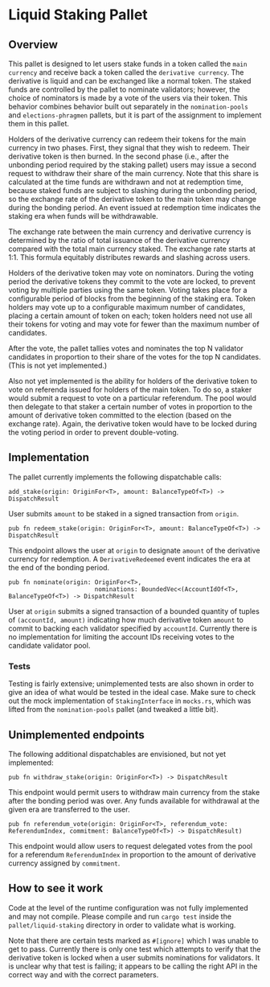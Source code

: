# Liquid Staking Pallet

## Overview
This pallet is designed to let users stake funds in a token 
called the `main currency` and receive back a token called the
`derivative currency`. The derivative is liquid and can be 
exchanged like a normal token. The staked funds are 
controlled by the pallet to nominate validators; 
however, the choice of nominators is made by a vote of
the users via their token. This behavior combines
behavior built out separately in the `nomination-pools`
and `elections-phragmen` pallets, but it is part of the 
assignment to implement them in this pallet.

Holders of the derivative currency can redeem their tokens
for the main currency in two phases. First, they signal
that they wish to redeem. Their derivative token is then
burned. In the second phase (i.e., after the unbonding
period required by the staking pallet) users may issue
a second request to withdraw their share of the main 
currency. Note that this share is calculated at the time
funds are withdrawn and not at redemption time, because
staked funds are subject to slashing during the unbonding
period, so the exchange rate of the derivative token to
the main token may change during the bonding period. An
event issued at redemption time indicates the staking
era when funds will be withdrawable.

The exchange rate between the main currency and derivative
currency is determined by the ratio of total issuance of
the derivative currency compared with the total main
currency staked. The exchange rate starts at 1:1. This 
formula equitably distributes rewards and slashing across
users.

Holders of the derivative token may vote on nominators.
During the voting period the derivative tokens they 
commit to the vote are locked, to prevent voting by
multiple parties using the same token. Voting takes
place for a configurable period of blocks from the
beginning of the staking era. Token holders may vote
up to a configurable maximum number of candidates, 
placing a certain amount of token on each; token
holders need not use all their tokens for voting
and may vote for fewer than the maximum number of
candidates.

After the vote, the pallet tallies votes and nominates
the top N validator candidates in proportion to their
share of the votes for the top N candidates. (This is
not yet implemented.)

Also not yet implemented is the ability for holders of
the derivative token to vote on referenda issued for
holders of the main token. To do so, a staker would
submit a request to vote on a particular referendum.
The pool would then delegate to that staker a certain
number of votes in proportion to the amount of
derivative token committed to the election (based on
the exchange rate). Again, the derivative token would
have to be locked during the voting period in order 
to prevent double-voting.

## Implementation

The pallet currently implements the following dispatchable
calls:
```
add_stake(origin: OriginFor<T>, amount: BalanceTypeOf<T>) -> DispatchResult
```
User submits `amount` to be staked in a signed transaction
from `origin`.

```
pub fn redeem_stake(origin: OriginFor<T>, amount: BalanceTypeOf<T>) -> DispatchResult
```
This endpoint allows the user at `origin` to designate
`amount` of the derivative currency for redemption. A 
`DerivativeRedeemed` event indicates the era at the end of 
the bonding period.

```
pub fn nominate(origin: OriginFor<T>, 
						nominations: BoundedVec<(AccountIdOf<T>, BalanceTypeOf<T>) -> DispatchResult
```
User at `origin` submits a signed transaction of a bounded
quantity of tuples of `(accountId, amount)` indicating how much 
derivative token `amount` to commit to backing each validator 
specified by `accountId`. Currently there is no implementation
for limiting the account IDs receiving votes to the 
candidate validator pool.

### Tests

Testing is fairly extensive; unimplemented tests are also
shown in order to give an idea of what would be tested in
the ideal case. Make sure to check out the mock implementation
of `StakingInterface` in `mocks.rs`, which was lifted from
the `nomination-pools` pallet (and tweaked a little bit).

## Unimplemented endpoints

The following additional dispatchables are envisioned, but
not yet implemented:

```
pub fn withdraw_stake(origin: OriginFor<T>) -> DispatchResult
```
This endpoint would permit users to withdraw main currency
from the stake after the bonding period was over. Any
funds available for withdrawal at the given era are
transferred to the user.

```
pub fn referendum_vote(origin: OriginFor<T>, referendum_vote: ReferendumIndex, commitment: BalanceTypeOf<T>) -> DispatchResult) 
```
This endpoint would allow users to request delegated votes
from the pool for a referendum `ReferendumIndex` in proportion
to the amount of derivative currency assigned by `commitment`.

## How to see it work

Code at the level of the runtime configuration was not
fully implemented and may not compile. Please compile 
and run `cargo test` inside the `pallet/liquid-staking`
directory in order to validate what is working.

Note that there are certain tests marked as `#[ignore]`
which I was unable to get to pass. Currently there is
only one test which attempts to verify that the
derivative token is locked when a user submits 
nominations for validators. It is unclear why that
test is failing; it appears to be calling the right
API in the correct way and with the correct parameters.

